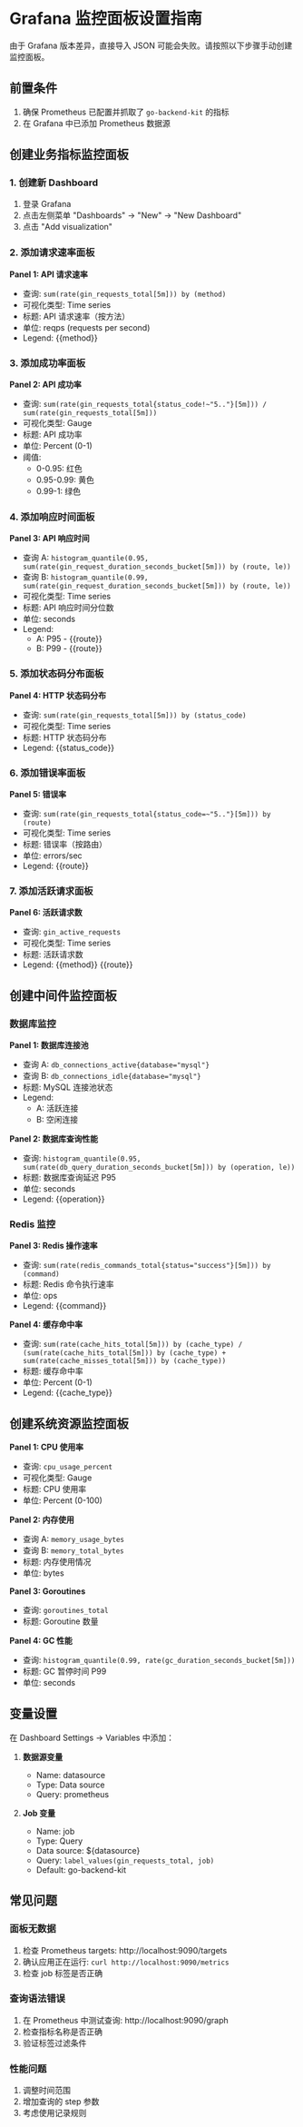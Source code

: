 # Grafana 监控面板设置指南

由于 Grafana 版本差异，直接导入 JSON 可能会失败。请按照以下步骤手动创建监控面板。

## 前置条件

1. 确保 Prometheus 已配置并抓取了 `go-backend-kit` 的指标
2. 在 Grafana 中已添加 Prometheus 数据源

## 创建业务指标监控面板

### 1. 创建新 Dashboard

1. 登录 Grafana
2. 点击左侧菜单 "Dashboards" → "New" → "New Dashboard"
3. 点击 "Add visualization"

### 2. 添加请求速率面板

**Panel 1: API 请求速率**
- 查询: `sum(rate(gin_requests_total[5m])) by (method)`
- 可视化类型: Time series
- 标题: API 请求速率（按方法）
- 单位: reqps (requests per second)
- Legend: {{method}}

### 3. 添加成功率面板

**Panel 2: API 成功率**
- 查询: `sum(rate(gin_requests_total{status_code!~"5.."}[5m])) / sum(rate(gin_requests_total[5m]))`
- 可视化类型: Gauge
- 标题: API 成功率
- 单位: Percent (0-1)
- 阈值:
  - 0-0.95: 红色
  - 0.95-0.99: 黄色
  - 0.99-1: 绿色

### 4. 添加响应时间面板

**Panel 3: API 响应时间**
- 查询 A: `histogram_quantile(0.95, sum(rate(gin_request_duration_seconds_bucket[5m])) by (route, le))`
- 查询 B: `histogram_quantile(0.99, sum(rate(gin_request_duration_seconds_bucket[5m])) by (route, le))`
- 可视化类型: Time series
- 标题: API 响应时间分位数
- 单位: seconds
- Legend:
  - A: P95 - {{route}}
  - B: P99 - {{route}}

### 5. 添加状态码分布面板

**Panel 4: HTTP 状态码分布**
- 查询: `sum(rate(gin_requests_total[5m])) by (status_code)`
- 可视化类型: Time series
- 标题: HTTP 状态码分布
- Legend: {{status_code}}

### 6. 添加错误率面板

**Panel 5: 错误率**
- 查询: `sum(rate(gin_requests_total{status_code=~"5.."}[5m])) by (route)`
- 可视化类型: Time series
- 标题: 错误率（按路由）
- 单位: errors/sec
- Legend: {{route}}

### 7. 添加活跃请求面板

**Panel 6: 活跃请求数**
- 查询: `gin_active_requests`
- 可视化类型: Time series
- 标题: 活跃请求数
- Legend: {{method}} {{route}}

## 创建中间件监控面板

### 数据库监控

**Panel 1: 数据库连接池**
- 查询 A: `db_connections_active{database="mysql"}`
- 查询 B: `db_connections_idle{database="mysql"}`
- 标题: MySQL 连接池状态
- Legend:
  - A: 活跃连接
  - B: 空闲连接

**Panel 2: 数据库查询性能**
- 查询: `histogram_quantile(0.95, sum(rate(db_query_duration_seconds_bucket[5m])) by (operation, le))`
- 标题: 数据库查询延迟 P95
- 单位: seconds
- Legend: {{operation}}

### Redis 监控

**Panel 3: Redis 操作速率**
- 查询: `sum(rate(redis_commands_total{status="success"}[5m])) by (command)`
- 标题: Redis 命令执行速率
- 单位: ops
- Legend: {{command}}

**Panel 4: 缓存命中率**
- 查询: `sum(rate(cache_hits_total[5m])) by (cache_type) / (sum(rate(cache_hits_total[5m])) by (cache_type) + sum(rate(cache_misses_total[5m])) by (cache_type))`
- 标题: 缓存命中率
- 单位: Percent (0-1)
- Legend: {{cache_type}}

## 创建系统资源监控面板

**Panel 1: CPU 使用率**
- 查询: `cpu_usage_percent`
- 可视化类型: Gauge
- 标题: CPU 使用率
- 单位: Percent (0-100)

**Panel 2: 内存使用**
- 查询 A: `memory_usage_bytes`
- 查询 B: `memory_total_bytes`
- 标题: 内存使用情况
- 单位: bytes

**Panel 3: Goroutines**
- 查询: `goroutines_total`
- 标题: Goroutine 数量

**Panel 4: GC 性能**
- 查询: `histogram_quantile(0.99, rate(gc_duration_seconds_bucket[5m]))`
- 标题: GC 暂停时间 P99
- 单位: seconds

## 变量设置

在 Dashboard Settings → Variables 中添加：

1. **数据源变量**
   - Name: datasource
   - Type: Data source
   - Query: prometheus

2. **Job 变量**
   - Name: job
   - Type: Query
   - Data source: ${datasource}
   - Query: `label_values(gin_requests_total, job)`
   - Default: go-backend-kit

## 常见问题

### 面板无数据
1. 检查 Prometheus targets: http://localhost:9090/targets
2. 确认应用正在运行: `curl http://localhost:9090/metrics`
3. 检查 job 标签是否正确

### 查询语法错误
1. 在 Prometheus 中测试查询: http://localhost:9090/graph
2. 检查指标名称是否正确
3. 验证标签过滤条件

### 性能问题
1. 调整时间范围
2. 增加查询的 step 参数
3. 考虑使用记录规则